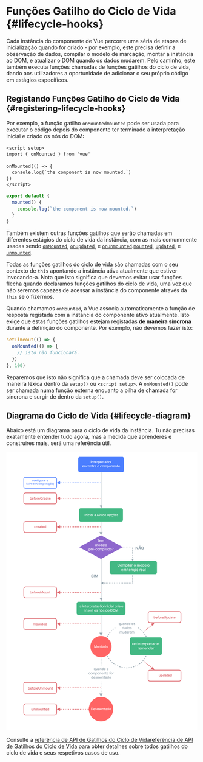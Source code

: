 # Funções Gatilho do Ciclo de Vida {#lifecycle-hooks}

Cada instância do componente de Vue percorre uma séria de etapas de inicialização quando for criado - por exemplo, este precisa definir a observação de dados, compilar o modelo de marcação, montar a instância ao DOM, e atualizar o DOM quando os dados mudarem. Pelo caminho, este também executa funções chamadas de funções gatilhos do ciclo de vida, dando aos utilizadores a oportunidade de adicionar o seu próprio código em estágios específicos.

## Registando Funções Gatilho do Ciclo de Vida {#registering-lifecycle-hooks}

Por exemplo, a função gatilho <span class="composition-api">`onMounted`</span><span class="options-api">`mounted`</span> pode ser usada para executar o código depois do componente ter terminado a interpretação inicial e criado os nós do DOM:

<div class="composition-api">

```vue
<script setup>
import { onMounted } from 'vue'

onMounted(() => {
  console.log(`the component is now mounted.`)
})
</script>
```

</div>
<div class="options-api">

```js
export default {
  mounted() {
    console.log(`the component is now mounted.`)
  }
}
```

</div>

Também existem outras funções gatilhos que serão chamadas em diferentes estágios do ciclo de vida da instância, com as mais comummente usadas sendo <span class="composition-api">[`onMounted`](/api/composition-api-lifecycle#onmounted), [`onUpdated`](/api/composition-api-lifecycle#onupdated), e [`onUnmounted`](/api/composition-api-lifecycle#onunmounted).</span><span class="options-api">[`mounted`](/api/options-lifecycle#mounted), [`updated`](/api/options-lifecycle#updated), e [`unmounted`](/api/options-lifecycle#unmounted).</span>

<div class="options-api">

Todas as funções gatilhos do ciclo de vida são chamadas com o seu contexto de `this` apontando a instância ativa atualmente que estiver invocando-a. Nota que isto significa que devemos evitar usar funções flecha quando declaramos funções gatilhos do ciclo de vida, uma vez que não seremos capazes de acessar a instância do componente através da `this` se o fizermos.

</div>

<div class="composition-api">

Quando chamamos `onMounted`, a Vue associa automaticamente a função de resposta registada com a instância do componente ativo atualmente. Isto exige que estas funções gatilhos estejam registadas **de maneira síncrona** durante a definição do componente. Por exemplo, não devemos fazer isto:

```js
setTimeout(() => {
  onMounted(() => {
    // isto não funcionará.
  })
}, 100)
```

Reparemos que isto não significa que a chamada deve ser colocada de maneira léxica dentro da `setup()` ou `<script setup>`. A `onMounted()` pode ser chamada numa função externa enquanto a pilha de chamada for síncrona e surgir de dentro da `setup()`.

</div>

## Diagrama do Ciclo de Vida {#lifecycle-diagram}

Abaixo está um diagrama para o ciclo de vida da instância. Tu não precisas exatamente entender tudo agora, mas a medida que aprenderes e construires mais, será uma referência útil.

![Diagrama do Ciclo de Vida do Componente](./images/lifecycle.png)

<!-- https://www.figma.com/file/Xw3UeNMOralY6NV7gSjWdS/Vue-Lifecycle -->

Consulte a <span class="composition-api">[referência de API de Gatilhos do Ciclo de Vida](/api/composition-api-lifecycle)</span><span class="options-api">[referência de API de Gatilhos do Ciclo de Vida](/api/options-lifecycle)</span> para obter detalhes sobre todos gatilhos do ciclo de vida e seus respetivos casos de uso.
